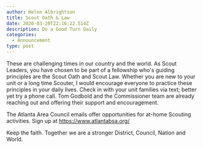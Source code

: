 ```yaml
---
author: Helen Albrightson
title: Scout Oath & Law
date: 2020-03-20T22:16:22.514Z
description: Do a Good Turn Daily
categories:
  - Announcement
type: post
---
```

These are challenging times in our country and the world.  As Scout Leaders, you have chosen to be part of a fellowship who's guiding principles are the Scout Oath and Scout Law.  Whether you are new to your unit or a long time Scouter, I would encourage everyone to practice these principles in your daily lives.  Check in with your unit families via text; better yet try a phone call.  Tom Godbold and the Commissioner team are already reaching out and offering their support and encouragement.

The Atlanta Area Council emails offer opportunities for at-home Scouting activities.  Sign up at https://www.atlantabsa.org/

Keep the faith.  Together we are a stronger District, Council, Nation and World.